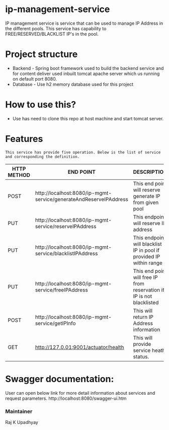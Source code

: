 # ip-management-service

IP management service is service that can be used to manage IP Address in the different pools. This service has capability 
to FREE/RESERVED/BLACKLIST IP's in the pool.
# Project structure
  * Backend - Spring boot framework used to build the backend service and for content deliver used inbuilt tomcat apache
   server which us running on default port 8080.
  * Database - Use h2 memory database used for this project

# How to use this?
  - Use has need to clone this repo at host machine and start tomcat server.

# Features
    This service has provide five operation. Below is the list of service and corresponding the definition.
    
|  HTTP METHOD | END POINT   |  DESCRIPTION |
|---|---|---|
|  POST | http://localhost:8080/ip-mgmt-service/generateAndReserveIPAddress  | This end point will reserve generate IP from given pool  |
|  PUT | http://localhost:8080/ip-mgmt-service/reserveIPAddress  | This endpoint will reserve IP address |
|  PUT | http://localhost:8080/ip-mgmt-service/blacklistIPAddress  | This endpoint will blacklist IP in pool if provided IP within range |
|  PUT | http://localhost:8080/ip-mgmt-service/freeIPAddress  | This end point will free IP from reservation if IP is not blacklisted |
|  POST | http://localhost:8080/ip-mgmt-service/getIPInfo  | This will return IP Address information |
|  GET | http://127.0.01:9001/actuator/health  | This will provide service heath status. |

# Swagger documentation: 
 User can open below link for more detail information about services and request parameters.
 http://localhost:8080/swagger-ui.htm
 ### Maintainer 
 Raj K Upadhyay

